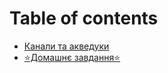 # Table of contents

* [Канали та акведуки](README.md)
* [⭐️Домашнє завдання⭐️](domashnye-zavdannya.md)

